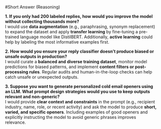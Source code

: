 #Short Answer (Reasoning)

**1. If you only had 200 labeled replies, how would you improve the model without collecting thousands more?**  
I would use **data augmentation** (e.g., paraphrasing, synonym replacement) to expand the dataset and apply **transfer learning** by fine-tuning a pre-trained language model like DistilBERT. Additionally, **active learning** could help by labeling the most informative examples first.

**2. How would you ensure your reply classifier doesn’t produce biased or unsafe outputs in production?**  
I would curate a **balanced and diverse training dataset**, monitor model predictions for biased patterns, and implement **content filters or post-processing rules**. Regular audits and human-in-the-loop checks can help catch unsafe or unexpected outputs.

**3. Suppose you want to generate personalized cold email openers using an LLM. What prompt design strategies would you use to keep outputs relevant and non-generic?**  
I would provide **clear context and constraints** in the prompt (e.g., recipient industry, name, role, or recent activity) and ask the model to produce **short, varied, and specific openers**. Including examples of good openers and explicitly instructing the model to avoid generic phrases improves relevance.
